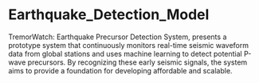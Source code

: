 # Earthquake_Detection_Model
TremorWatch: Earthquake Precursor Detection System, presents a prototype system that continuously monitors real-time seismic waveform data from global stations and uses machine learning to detect potential P-wave precursors. By recognizing these early seismic signals, the system aims to provide a foundation for developing affordable and scalable.
